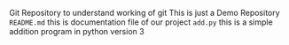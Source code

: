 Git Repository to understand working of git
This is just a Demo Repository
`README.md` this is documentation file of our project
`add.py` this is a simple addition program in python version 3 